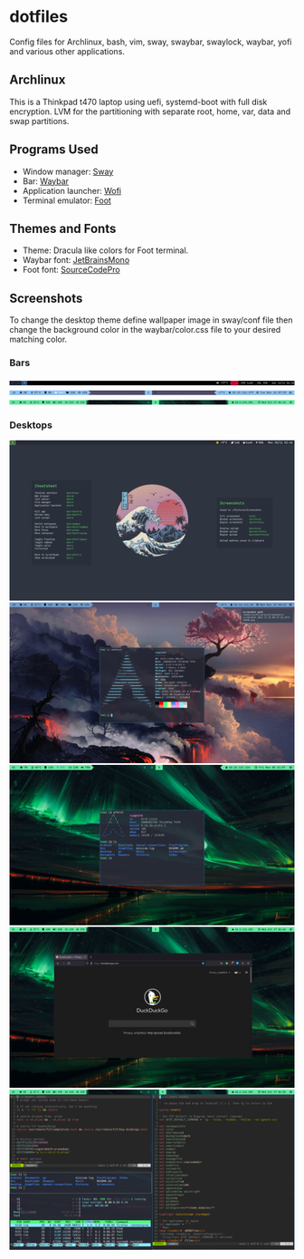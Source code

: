 # dotfiles
Config files for Archlinux, bash, vim, sway,
swaybar, swaylock, waybar, yofi and various other applications. 

## Archlinux
This is a Thinkpad t470 laptop using 
uefi, systemd-boot with full disk encryption. LVM for the partitioning with 
separate root, home, var, data and swap partitions.

## Programs Used
- Window manager: [Sway](https://github.com/swaywm/sway)
- Bar: [Waybar](https://github.com/Alexays/Waybar)
- Application launcher: [Wofi](https://hg.sr.ht/~scoopta/wofi)
- Terminal emulator: [Foot](https://codeberg.org/dnkl/foot)

## Themes and Fonts
- Theme: Dracula like colors for Foot terminal.
- Waybar font: [JetBrainsMono](https://archlinux.org/packages/community/any/ttf-jetbrains-mono/)
- Foot font: [SourceCodePro](https://archlinux.org/packages/extra/any/adobe-source-code-pro-fonts/)

## Screenshots
To change the desktop theme define wallpaper image in sway/conf file then change 
the background color in the waybar/color.css file
to your desired matching color.

### Bars
![sample swaybar](https://github.com/tim3dman/dotfiles/blob/main/Screenshots/screenshot_2022-11-12_06-18-46_833281612.png)
<br/>
![sample waybar](https://github.com/tim3dman/dotfiles/blob/main/Screenshots/screenshot_2021-11-16_07-39-12_708754889.png)
<br/>
![sample waybar](https://github.com/tim3dman/dotfiles/blob/main/Screenshots/screenshot_2021-11-15_22-25-02_641878534.png)
<br/>
### Desktops
![sample desktop](https://github.com/tim3dman/dotfiles/blob/main/Screenshots/screenshot_2022-11-28_03-48-12_306820383.png)
<br/>
![sample desktop](https://github.com/tim3dman/dotfiles/blob/main/Screenshots/screenshot_2021-11-15_08-23-25_264575588.png)
<br/>
![sample desktop](https://github.com/tim3dman/dotfiles/blob/main/Screenshots/screenshot_2021-11-05_21-57-44_219301240.png)
<br/>
![sample desktop](https://github.com/tim3dman/dotfiles/blob/main/Screenshots/screenshot_2021-10-27_06-40-20_483919216.png)
<br/>
![sample desktop](https://github.com/tim3dman/dotfiles/blob/main/Screenshots/screenshot_2021-10-27_06-50-50_028078689.png)

